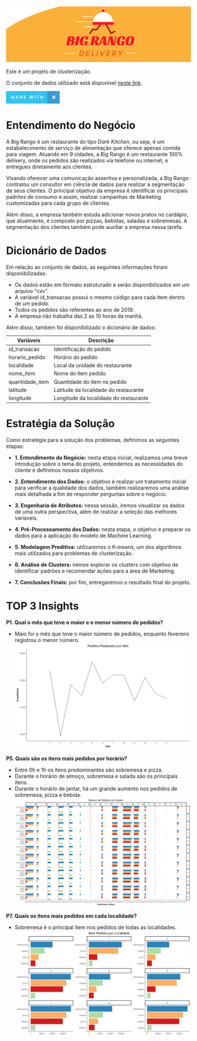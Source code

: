 ![](figures/BigRango.png)

Este é um projeto de clusterização.

O conjunto de dados utilizado está disponível [neste link](https://www.kaggle.com/rafaelgfelippe/food-delivery).

[![forthebadge made-with-R](figures/R.png)](https://www.r-project.org/)

# Entendimento do Negócio

A Big Rango é um restaurante do tipo *Dark Kitchen*, ou seja, é um estabelecimento de serviço de alimentação que oferece apenas comida para viagem. Atuando em 9 cidades, a Big Rango é um restaurante 100% delivery, onde os pedidos são realizados via telefone ou internet, e entregues diretamente aos clientes.

Visando oferecer uma comunicação assertiva e personalizada, a Big Rango contratou um consultor em ciência de dados para realizar a segmentação de seus clientes. O principal objetivo da empresa é identificar os principais padrões de consumo e assim, realizar campanhas de Marketing customizadas para cada grupo de clientes. 

Além disso, a empresa também estuda adicionar novos pratos no cardápio, que atualmente, é composto por pizzas, bebidas, saladas e sobremesas. A segmentação dos clientes também pode auxiliar a empresa nessa tarefa. 

# Dicionário de Dados

Em relação ao conjunto de dados, as seguintes informações foram disponibilizadas:

- Os dados estão em formato estruturado e serão disponibilizados em um arquivo "csv".
- A variável id_transacao possui o mesmo código para cada item dentro de um pedido.
- Todos os pedidos são referentes ao ano de 2019.
- A empresa não trabalha das 2 as 10 horas da manhã.

Além disso, também foi disponibilizado o dicionário de dados:

| Variáveis                        | Descrição                                                    |
| -------------------------------- | ------------------------------------------------------------ |
| id_transacao                     | Identificação do pedido                                      |                          
| horario_pedido                   | Horário do pedido                                            |
| localidade                       | Local da unidade do restaurante                              |
| nome_item                        | Nome do item pedido                                          |
| quantidade_item                  | Quantidade do item no pedido                                 |
| latitude                         | Latitude da localidade do restaurante                        |
| longitude                        | Longitude da localidade do restaurante                       |

# Estratégia da Solução

Como estratégia para a solução dos problemas, definimos as seguintes etapas:

- **1. Entendimento do Negócio:** nesta etapa inicial, realizamos uma breve introdução sobre o tema do projeto, entendemos as necessidades do cliente e definimos nossos objetivos.

- **2. Entendimento dos Dados:** o objetivo é realizar um tratamento inicial para verificar a qualidade dos dados, também realizaremos uma análise mais detalhada a fim de responder perguntas sobre o negócio.

- **3. Engenharia de Atributos:** nessa sessão, iremos visualizar os dados de uma outra perspectiva, além de realizar a seleção das melhores variáveis.

- **4. Pré-Processamento dos Dados:** nesta etapa, o objetivo é preparar os dados para a aplicação do modelo de Machine Learning.

- **5. Modelagem Preditiva:** utilizaremos o K-means, um dos algoritmos mais utilizados para problemas de clusterização.

- **6. Análise de Clusters:** iremos explorar os clusters com objetivo de identificar padrões e recomendar ações para a área de Marketing.

- **7. Conclusões Finais:** por fim, entregaremos o resultado final do projeto.

# TOP 3 Insights 

**P1. Qual o mês que teve o maior e o menor número de pedidos?**
- Maio foi o mês que teve o maior número de pedidos, enquanto fevereiro registrou o menor número.
![](figures/P1.png)

**P5. Quais são os itens mais pedidos por horário?**
- Entre 0h e 1h os itens predominantes são sobremesa e pizza.
- Durante o horário de almoço, sobremesa e salada são os principais itens.
- Durante o horário de jantar, há um grande aumento nos pedidos de sobremesa, pizza e bebida.
![](figures/P5.png)

**P7. Quais os itens mais pedidos em cada localidade?**
- Sobremesa é o principal item nos pedidos de todas as localidades.
![](figures/P7.png)
